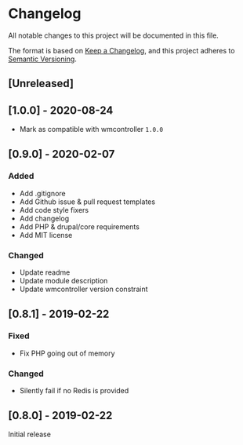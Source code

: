 # Changelog
All notable changes to this project will be documented in this file.

The format is based on [Keep a Changelog](https://keepachangelog.com/en/1.0.0/),
and this project adheres to [Semantic Versioning](https://semver.org/spec/v2.0.0.html).

## [Unreleased]

## [1.0.0] - 2020-08-24
- Mark as compatible with wmcontroller `1.0.0`

## [0.9.0] - 2020-02-07
### Added
- Add .gitignore
- Add Github issue & pull request templates
- Add code style fixers
- Add changelog
- Add PHP & drupal/core requirements
- Add MIT license

### Changed
- Update readme
- Update module description
- Update wmcontroller version constraint

## [0.8.1] - 2019-02-22
### Fixed
- Fix PHP going out of memory

### Changed
- Silently fail if no Redis is provided

## [0.8.0] - 2019-02-22
Initial release
